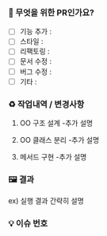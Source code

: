 ### 📝 무엇을 위한 PR인가요?

- [ ] 기능 추가 :
- [ ] 스타일 :
- [ ] 리팩토링 :
- [ ] 문서 수정 :
- [ ] 버그 수정 :
- [ ] 기타 :

### ♻️ 작업내역 / 변경사항

1. OO 구조 설계 -추가 설명

2. OO 클래스 분리 -추가 설명

3. 메서드 구현 -추가 설명

### 🖼 결과

ex) 실행 결과 간략히 설명

### 💡 이슈 번호
